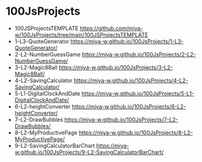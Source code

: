 # 100JsProjects

- 100JSProjectsTEMPLATE https://github.com/miya-w/100JsProjects/tree/main/100JSProjectsTEMPLATE
- 1-L3-QuoteGenerator https://miya-w.github.io/100JsProjects/1-L3-QuoteGenerator/
- 2-L2-NumberGuessGame https://miya-w.github.io/100JsProjects/2-L2-NumberGuessGame/
- 3-L2-Magic8Ball https://miya-w.github.io/100JsProjects/3-L2-Magic8Ball/
- 4-L2-SavingCalculator https://miya-w.github.io/100JsProjects/4-L2-SavingCalculator/
- 5-L1-DigitalClockAndDate https://miya-w.github.io/100JsProjects/5-L1-DigitalClockAndDate/
- 6-L2-heightConverter  https://miya-w.github.io/100JsProjects/6-L2-heightConverter/
- 7-L2-DrawBubbles  https://miya-w.github.io/100JsProjects/7-L2-DrawBubbles/
- 8-L2-MyProductivePage  https://miya-w.github.io/100JsProjects/8-L2-MyProductivePage/
- 9-L2-SavingCalculatorBarChart https://miya-w.github.io/100JsProjects/9-L2-SavingCalculatorBarChart/



